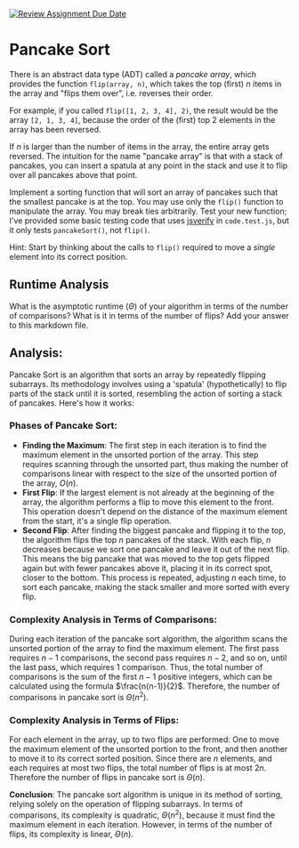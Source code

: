 [![Review Assignment Due Date](https://classroom.github.com/assets/deadline-readme-button-24ddc0f5d75046c5622901739e7c5dd533143b0c8e959d652212380cedb1ea36.svg)](https://classroom.github.com/a/-m0g1A8z)
# Pancake Sort

There is an abstract data type (ADT) called a *pancake array*, which provides
the function `flip(array, n)`, which takes the top (first) $n$ items in the
array and "flips them over", i.e. reverses their order.

For example, if you called `flip([1, 2, 3, 4], 2)`, the result would
be the array  `[2, 1, 3, 4]`, because the order of the (first) top 2
elements in the array has been reversed.

If $n$ is larger than the number of items in the array, the entire array gets
reversed. The intuition for the name "pancake array" is that with a stack of
pancakes, you can insert a spatula at any point in the stack and use it to flip
over all pancakes above that point.

Implement a sorting function that will sort an array of pancakes such that the
smallest pancake is at the top. You may use only the `flip()` function to
manipulate the array. You may break ties arbitrarily. Test your new function;
I've provided some basic testing code that uses
[jsverify](https://jsverify.github.io/) in `code.test.js`, but it only tests
`pancakeSort()`, not `flip()`.

Hint: Start by thinking about the calls to `flip()` required to move a *single*
element into its correct position.

## Runtime Analysis

What is the asymptotic runtime ($\Theta$) of your algorithm in terms of the
number of comparisons? What is it in terms of the number of flips? Add your
answer to this markdown file.

## Analysis:
Pancake Sort is an algorithm that sorts an array by repeatedly flipping subarrays. Its methodology involves using a 'spatula' (hypothetically) to flip parts of the stack until it is sorted, resembling the action of sorting a stack of pancakes. Here's how it works:

### Phases of Pancake Sort:
- **Finding the Maximum**: The first step in each iteration is to find the maximum element in the unsorted portion of the array. This step requires scanning through the unsorted part, thus making the number of comparisons linear with respect to the size of the unsorted portion of the array, $O(n)$.
- **First Flip**: If the largest element is not already at the beginning of the array, the algorithm performs a flip to move this element to the front. This operation doesn't depend on the distance of the maximum element from the start, it's a single flip operation.
- **Second Flip**: After finding the biggest pancake and flipping it to the top, the algorithm flips the top $n$ pancakes of the stack. With each flip, $n$ decreases because we sort one pancake and leave it out of the next flip. This means the big pancake that was moved to the top gets flipped again but with fewer pancakes above it, placing it in its correct spot, closer to the bottom. This process is repeated, adjusting $n$ each time, to sort each pancake, making the stack smaller and more sorted with every flip.

### Complexity Analysis in Terms of Comparisons:
During each iteration of the pancake sort algorithm, the algorithm scans the unsorted portion of the array to find the maximum element. The first pass requires $n-1$ comparisons, the second pass requires $n-2$, and so on, until the last pass, which requires $1$ comparison. Thus, the total number of comparisons is the sum of the first $n-1$ positive integers, which can be calculated using the formula $\frac{n(n-1)}{2}$. Therefore, the number of comparisons in pancake sort is $Θ(n^2)$.

### Complexity Analysis in Terms of Flips:
For each element in the array, up to two flips are performed: One to move the maximum element of the unsorted portion to the front, and then another to move it to its correct sorted position. Since there are $n$ elements, and each requires at most two flips, the total number of flips is at most $2n$. Therefore the number of flips in pancake sort is $Θ(n)$.

**Conclusion**:
The pancake sort algorithm is unique in its method of sorting, relying solely on the operation of flipping subarrays. In terms of comparisons, its complexity is quadratic, $Θ(n^2)$, because it must find the maximum element in each iteration. However, in terms of the number of flips, its complexity is linear, $Θ(n)$. 

